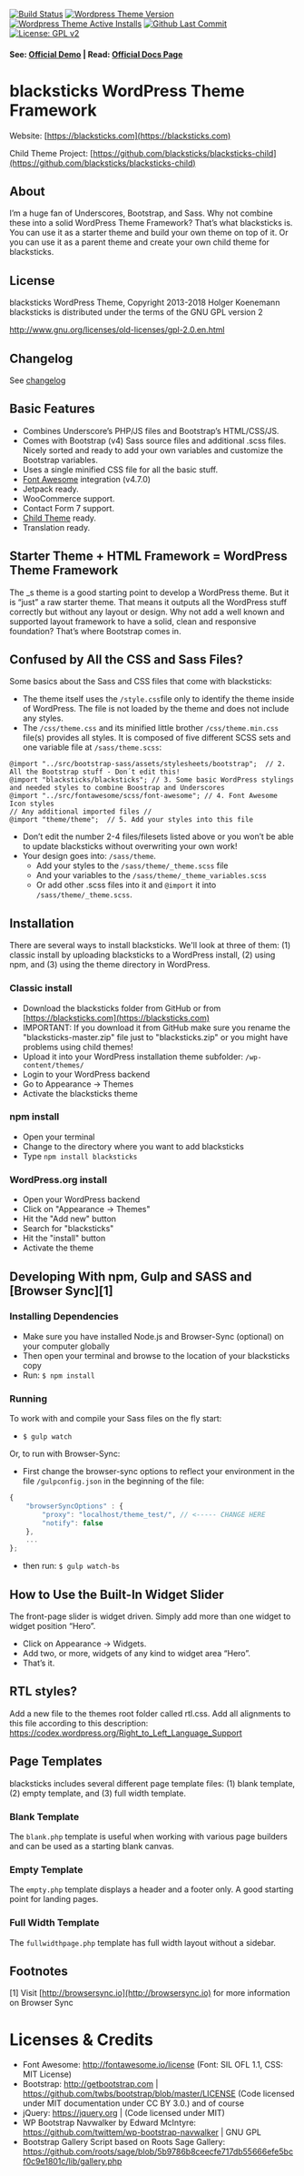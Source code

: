 [![Build Status](https://api.travis-ci.org/blacksticks/blacksticks.svg?branch=master)](https://travis-ci.org/blacksticks/blacksticks)
[![Wordpress Theme Version](https://img.shields.io/wordpress/theme/v/blacksticks.svg)](https://wordpress.org/themes/blacksticks) 
[![Wordpress Theme Active Installs](https://img.shields.io/wordpress/theme/installs/blacksticks.svg)](https://wordpress.org/themes/blacksticks/) 
[![Github Last Commit](https://img.shields.io/github/last-commit/blacksticks/blacksticks)](https://github.com/blacksticks/blacksticks/commits/master) 
[![License: GPL v2](https://img.shields.io/badge/License-GPL%20v2-blue.svg)](https://www.gnu.org/licenses/old-licenses/gpl-2.0)

#### See: [Official Demo](https://blacksticks.com/blacksticks) | Read: [Official Docs Page](https://blacksticks.github.io/)

# blacksticks WordPress Theme Framework

Website: [https://blacksticks.com](https://blacksticks.com)

Child Theme Project: [https://github.com/blacksticks/blacksticks-child](https://github.com/blacksticks/blacksticks-child)

## About

I’m a huge fan of Underscores, Bootstrap, and Sass. Why not combine these into a solid WordPress Theme Framework? That’s what blacksticks is. You can use it as a starter theme and build your own theme on top of it. Or you can use it as a parent theme and create your own child theme for blacksticks.

## License
blacksticks WordPress Theme, Copyright 2013-2018 Holger Koenemann
blacksticks is distributed under the terms of the GNU GPL version 2

http://www.gnu.org/licenses/old-licenses/gpl-2.0.en.html

## Changelog
See [changelog](CHANGELOG.md)


## Basic Features

- Combines Underscore’s PHP/JS files and Bootstrap’s HTML/CSS/JS.
- Comes with Bootstrap (v4) Sass source files and additional .scss files. Nicely sorted and ready to add your own variables and customize the Bootstrap variables.
- Uses a single minified CSS file for all the basic stuff.
- [Font Awesome](http://fortawesome.github.io/Font-Awesome/) integration (v4.7.0)
- Jetpack ready.
- WooCommerce support.
- Contact Form 7 support.
- [Child Theme](https://github.com/blacksticks/blacksticks-child) ready.
- Translation ready.

## Starter Theme + HTML Framework = WordPress Theme Framework

The _s theme is a good starting point to develop a WordPress theme. But it is “just” a raw starter theme. That means it outputs all the WordPress stuff correctly but without any layout or design.
Why not add a well known and supported layout framework to have a solid, clean and responsive foundation? That’s where Bootstrap comes in.

## Confused by All the CSS and Sass Files?

Some basics about the Sass and CSS files that come with blacksticks:
- The theme itself uses the `/style.css`file only to identify the theme inside of WordPress. The file is not loaded by the theme and does not include any styles.
- The `/css/theme.css` and its minified little brother `/css/theme.min.css` file(s) provides all styles. It is composed of five different SCSS sets and one variable file at `/sass/theme.scss`:

 ```@import "theme/theme_variables";  // 1. Add your variables into this file. Also add variables to overwrite Bootstrap or blacksticks variables here
 @import "../src/bootstrap-sass/assets/stylesheets/bootstrap";  // 2. All the Bootstrap stuff - Don´t edit this!
 @import "blacksticks/blacksticks"; // 3. Some basic WordPress stylings and needed styles to combine Boostrap and Underscores
 @import "../src/fontawesome/scss/font-awesome"; // 4. Font Awesome Icon styles
 // Any additional imported files //
 @import "theme/theme";  // 5. Add your styles into this file
 ```

- Don’t edit the number 2-4 files/filesets listed above or you won’t be able to update blacksticks without overwriting your own work!
- Your design goes into: `/sass/theme`.
  - Add your styles to the `/sass/theme/_theme.scss` file
  - And your variables to the `/sass/theme/_theme_variables.scss`
  - Or add other .scss files into it and `@import` it into `/sass/theme/_theme.scss`.

## Installation
There are several ways to install blacksticks. We'll look at three of them: (1) classic install by uploading blacksticks to a WordPress install, (2) using npm, and (3) using the theme directory in WordPress.

### Classic install
- Download the blacksticks folder from GitHub or from [https://blacksticks.com](https://blacksticks.com)
- IMPORTANT: If you download it from GitHub make sure you rename the "blacksticks-master.zip" file just to "blacksticks.zip" or you might have problems using child themes!
- Upload it into your WordPress installation theme subfolder: `/wp-content/themes/`
- Login to your WordPress backend
- Go to Appearance → Themes
- Activate the blacksticks theme

### npm install
- Open your terminal
- Change to the directory where you want to add blacksticks
- Type `npm install blacksticks`

### WordPress.org install
- Open your WordPress backend
- Click on "Appearance -> Themes"
- Hit the "Add new" button
- Search for "blacksticks"
- Hit the "install" button
- Activate the theme

## Developing With npm, Gulp and SASS and [Browser Sync][1]

### Installing Dependencies
- Make sure you have installed Node.js and Browser-Sync (optional) on your computer globally
- Then open your terminal and browse to the location of your blacksticks copy
- Run: `$ npm install`

### Running
To work with and compile your Sass files on the fly start:

- `$ gulp watch`

Or, to run with Browser-Sync:

- First change the browser-sync options to reflect your environment in the file `/gulpconfig.json` in the beginning of the file:
```javascript
{
    "browserSyncOptions" : {
        "proxy": "localhost/theme_test/", // <----- CHANGE HERE
        "notify": false
    },
    ...
};
```
- then run: `$ gulp watch-bs`

## How to Use the Built-In Widget Slider

The front-page slider is widget driven. Simply add more than one widget to widget position “Hero”.
- Click on Appearance → Widgets.
- Add two, or more, widgets of any kind to widget area “Hero”.
- That’s it.

## RTL styles?
Add a new file to the themes root folder called rtl.css. Add all alignments to this file according to this description:
https://codex.wordpress.org/Right_to_Left_Language_Support

## Page Templates
blacksticks includes several different page template files: (1) blank template, (2) empty template, and (3) full width template.

### Blank Template

The `blank.php` template is useful when working with various page builders and can be used as a starting blank canvas.

### Empty Template

The `empty.php` template displays a header and a footer only. A good starting point for landing pages.

### Full Width Template

The `fullwidthpage.php` template has full width layout without a sidebar.

## Footnotes

[1] Visit [http://browsersync.io](http://browsersync.io) for more information on Browser Sync

Licenses & Credits
=
- Font Awesome: http://fontawesome.io/license (Font: SIL OFL 1.1, CSS: MIT License)
- Bootstrap: http://getbootstrap.com | https://github.com/twbs/bootstrap/blob/master/LICENSE (Code licensed under MIT documentation under CC BY 3.0.)
and of course
- jQuery: https://jquery.org | (Code licensed under MIT)
- WP Bootstrap Navwalker by Edward McIntyre: https://github.com/twittem/wp-bootstrap-navwalker | GNU GPL
- Bootstrap Gallery Script based on Roots Sage Gallery: https://github.com/roots/sage/blob/5b9786b8ceecfe717db55666efe5bcf0c9e1801c/lib/gallery.php
